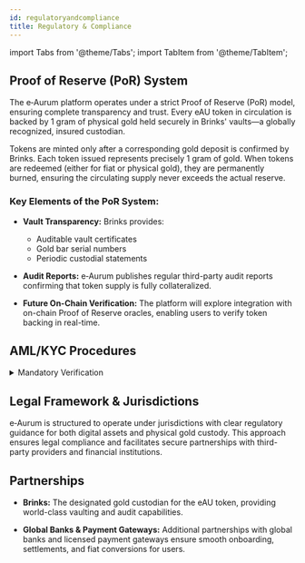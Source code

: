 ```yaml
---
id: regulatoryandcompliance
title: Regulatory & Compliance
---
```


import Tabs from '@theme/Tabs';
import TabItem from '@theme/TabItem'; 

## Proof of Reserve (PoR) System

The e‑Aurum platform operates under a strict Proof of Reserve (PoR) model, ensuring complete transparency and trust. Every eAU token in circulation is backed by 1 gram of physical gold held securely in Brinks' vaults—a globally recognized, insured custodian.

<Tabs>
  <TabItem value="backing" label="1:1 Gold Backing">
    Tokens are minted only after a corresponding gold deposit is confirmed by Brinks.
    Each token issued represents precisely 1 gram of gold.
  </TabItem>

  <TabItem value="burning" label="Token Burning">
    When tokens are redeemed (either for fiat or physical gold), they are permanently burned,
    ensuring the circulating supply never exceeds the actual reserve.
  </TabItem>
</Tabs>

### Key Elements of the PoR System:

- **Vault Transparency:** Brinks provides:
  - Auditable vault certificates
  - Gold bar serial numbers
  - Periodic custodial statements

- **Audit Reports:** e‑Aurum publishes regular third-party audit reports confirming that token supply is fully collateralized.

- **Future On-Chain Verification:** The platform will explore integration with on-chain Proof of Reserve oracles, enabling users to verify token backing in real-time.

## AML/KYC Procedures

<details>
  <summary>Mandatory Verification</summary>

  Mandatory identity verification (KYC) and ongoing transaction monitoring are implemented to ensure compliance with global anti-money laundering (AML) standards. Users must complete identity checks before purchasing, selling, or redeeming eAU tokens.
</details>

## Legal Framework & Jurisdictions

e‑Aurum is structured to operate under jurisdictions with clear regulatory guidance for both digital assets and physical gold custody. This approach ensures legal compliance and facilitates secure partnerships with third-party providers and financial institutions.


## Partnerships

- **Brinks:** The designated gold custodian for the eAU token, providing world-class vaulting and audit capabilities. 

- **Global Banks & Payment Gateways:** Additional partnerships with global banks and licensed payment gateways ensure smooth onboarding, settlements, and fiat conversions for users.